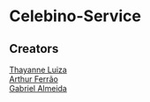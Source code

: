 # Celebino-Service

## Creators

[Thayanne Luiza](https://github.com/thayannevls) <br />
[Arthur Ferrão](https://github.com/ArthurFerrao) <br />
[Gabriel Almeida](https://github.com/aLemosGabriel) <br />
